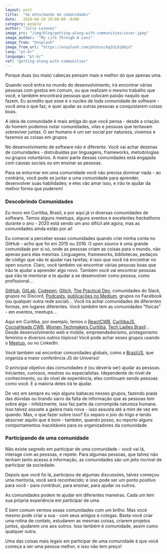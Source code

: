 ```yaml
---
layout: post
title:  "Se enturmando em comunidades"
date:   2020-04-19 19:00:00 -0300
category: people
author: "Julio Lozovei"
image_src: "/img/blog/getting-along-with-communities/cover.jpeg"
image_author: '"My Life Through A Lens"'
image_from: "Unsplash"
image_from_url: "https://unsplash.com/photos/bq31L0jQAjU"
lang: "pt-br"
language: "pt-br"
ref: "getting-along-with-communities"
---
```

Porque duas (ou mais) cabeças pensam mais e melhor do que apenas uma.
<!--more-->
Quando você entra no mundo do desenvolvimento, irá encontrar várias pessoas com gostos em comum, ou que realizam o mesmo trabalho que você, e também encontrará pessoas que colocam paixão naquilo que fazem. Eu acredito que esse é o núcleo de toda comunidade de software - você ama o que faz, e quer ajudar as outras pessoas a conquistarem coisas boas.

A ideia de comunidade é mais antiga do que você pensa - desde a criação do homem podemos notar comunidades, vilas e pessoas que tentavam sobreviver juntas. O ser humano é um ser social por natureza, vivemos e fazemos as coisas em grupos.

No desenvolvimento de software não é diferente. Você vai achar dezenas de comunidades - distrubuídas por linguagens, frameworks, metodologias ou grupos voluntários. A maior parte dessas comunidades está engajada com causas sociais ou em ensinar as pessoas.

Para se enturmar em uma comunidade você não precisa dominar nada - ao contrário, você pode se juntar a uma comunidade para aprender, desenvolver suas habilidades; e eles vão amar isso, e irão te ajudar da melhor forma que puderem!


### Descobrindo Comunidades
Eu moro em Curitiba, Brasil, e por aqui já vi diversas comunidades de software. Temos alguns meetups, alguns eventos e excelentes _hackathons_ durante o ano - 2020 está sendo um ano difícil até agora, mas as comunidades ainda estão por aí!

Eu comecei a perceber essas comunidades quando criei minha conta no GitHub - acho que foi em 2015 ou 2016. O _open source_ é uma grande comunidade por si só, onde as pessoas criam as coisas para o mundo, não apenas para elas mesmas. Linguagens, frameworks, bibliotecas, pedaços de código que vão te ajudar nas tarefas; é isso que você irá encontrar no open source. Claro, você também vai encontrar várias pessoas boas que irão te ajudar a aprender algo novo. Também você vai encontrar pessoas que irão te mentorar e te ajudar a se desenvolver como pessoa, como profissional...


[GitHub](https://github.com/explore), [GitLab](https://gitlab.com/explore), [Codepen](https://blog.codepen.io/), [Glitch](https://support.glitch.com/), [The Practical Dev](https://dev.to/), comunidades do Slack, grupos no Discord, [Podcasts](https://www.reddit.com/r/learnprogramming/comments/8ievpz/good_programming_podcasts_on_spotify/), [publicações no Medium](https://medium.com/tag/software-development), grupos no Facebook (ou qualquer outra rede social)... Você irá achar comunidades de diferentes formas, em lugares diferentes. Você também tem as comunidades "físicas" - em eventos, meetups...

Aqui em Curitiba, por exemplo, temos o [ReactCWB](https://www.meetup.com/pt-BR/ReactJS-CWB/), [CuritibaJS](https://www.meetup.com/pt-BR/curitibajs/), [CocoaHeads CWB](https://www.meetup.com/pt-BR/CocoaHeads-CWB/), [Women Techmakers Curitiba](https://www.meetup.com/pt-BR/Women-Techmakers-Curitiba/), [Tech Ladies Brasil](https://pt.linkedin.com/company/tech-ladies-brasil)... Desde desenvolvimento web e mobile, empreendedorismo, protagonismo feminino e diversos outros tópicos! Você pode achar esses grupos usando o [Meetup](https://meetup.com), ou no LinkedIn.

Você também vai encontrar comunidades globais, como a [BrazilJS](https://braziljs.org/por-que-devo-ir-braziljs/), que organiza a maior conferência JS do Universo!

O principal objetivo das comunidades é (ou deveria ser) ajudar as pessoas. Iniciantes, curiosos, mestres ou especialistas. Idependente do nível de conhecimento, ou do nível de experiência, eles continuam sendo pessoas como você. E a maioria deles irá te ajudar.

De vez em sempre eu vejo alguns babacas nesses grupos, fazendo piada das dúvidas ou tirando sarro da falta de informação que as pessoas tem sobre algo - infelizmente, isso faz parte da corrompida natureza humana. Isso talvez assuste a galera mais nova - isso assusta até a mim de vez em quando. Mas, o que fazer sobre isso? Eu separo o joio do trigo e tendo absorver aquilo que é bom - também, quando posso, eu reporto alguns comportamentos inaceitáveis para os organizadores da comunidade.


### Participando de uma comunidade
Não existe segredo em participar de uma comunidade - você vai lá, interage com as pessoas, e repete. Para algumas pessoas, que talvez não tenham tanto acesso à informação, as comunidades são um jeito incrível de participar da sociedade.

Depois que você foi lá, participou de algumas discussões, talvez começou uma mentoria, você será reconhecido; e isso pode ser um ponto positivo para você - para contribuir, para ensinar, para ajudar os outros.

As comunidades podem te ajudar em diferentes maneiras. Cada um tem sua própria experiência em participar de uma.

É bem comum vermos essas comunidades com um brilho. Mas você mesmo pode criar a sua - com seus amigos e colegas. Basta você criar uma rotina de contato, estudarem as mesmas coisas, criarem projetos juntos, ajudarem uns aos outros. Isso também é comunidade, assim como qualquer outra.

Uma das coisas mais legais em participar de uma comunidade é que você começa a ser uma pessoa melhor, e isso não tem preço!
